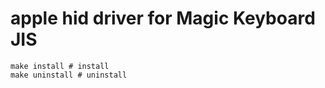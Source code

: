 # apple hid driver for Magic Keyboard JIS
```
make install # install
make uninstall # uninstall
```
